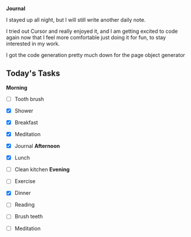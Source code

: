 **Journal**

I stayed up all night, but I will still write another daily note. 

I tried out Cursor and really enjoyed it, and I am getting excited to code again now that I feel more comfortable just doing it for fun, to stay interested in my work.

I got the code generation pretty much down for the page object generator

## Today's Tasks

**Morning**
- [ ] Tooth brush
- [x] Shower
- [x] Breakfast
- [x] Meditation
- [x] Journal
**Afternoon**
- [x] Lunch
- [ ] Clean kitchen
**Evening**
- [ ] Exercise
- [x] Dinner
- [ ] Reading
- [ ] Brush teeth
- [ ] Meditation



